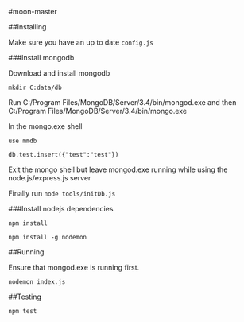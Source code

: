 #moon-master

##Installing

Make sure you have an up to date `config.js`

###Install mongodb

Download and install mongodb

`mkdir C:data/db`

Run C:/Program Files/MongoDB/Server/3.4/bin/mongod.exe and then C:/Program Files/MongoDB/Server/3.4/bin/mongo.exe

In the mongo.exe shell 

`use mmdb`

`db.test.insert({"test":"test"})`

Exit the mongo shell but leave mongod.exe running while using the node.js/express.js server

Finally run `node tools/initDb.js`

###Install nodejs dependencies

`npm install`

`npm install -g nodemon`

##Running

Ensure that mongod.exe is running first.

`nodemon index.js`

##Testing

`npm test`
